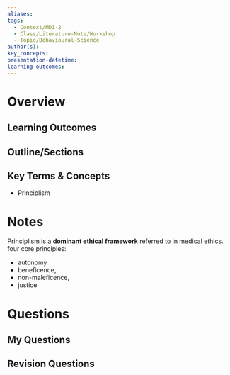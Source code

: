 ```yaml
---
aliases: 
tags:
  - Context/MD1-2
  - Class/Literature-Note/Workshop
  - Topic/Behavioural-Science
author(s): 
key_concepts: 
presentation-datetime: 
learning-outcomes:
---
```



# Overview
## Learning Outcomes

## Outline/Sections

## Key Terms & Concepts
- Principlism

# Notes
Principlism is a **dominant ethical framework** referred to in medical ethics. 
four core principles: 
- autonomy 
- beneficence, 
- non-maleficence,
- justice

# Questions

## My Questions
## Revision Questions




